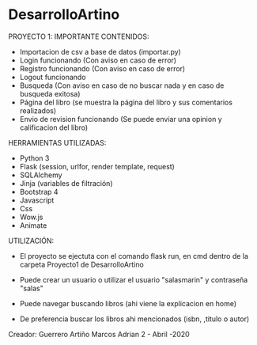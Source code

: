 # DesarrolloArtino
PROYECTO 1: IMPORTANTE
  CONTENIDOS:
  - Importacion de csv a base de datos (importar.py)
  - Login funcionando (Con aviso en caso de error)
  - Registro funcionando (Con aviso en caso de error)
  - Logout funcionando
  - Busqueda (Con aviso en caso de no buscar nada y en caso de busqueda exitosa)
  - Página del libro (se muestra la página del libro y sus comentarios realizados)
  - Envio de revision funcionando (Se puede enviar una opinion y calificacion del libro)

  HERRAMIENTAS UTILIZADAS:
  - Python 3
  - Flask (session, urlfor, render template, request)
  - SQLAlchemy
  - Jinja (variables de filtración)
  - Bootstrap 4
  - Javascript
  - Css
  - Wow.js
  - Animate

  UTILIZACIÓN:
  - El proyecto se ejectuta con el comando flask run, en cmd dentro de la carpeta Proyecto1 de DesarrolloArtino

  - Puede crear un usuario o utilizar el usuario "salasmarin" y contraseña "salas"

  - Puede navegar buscando libros (ahi viene la explicacion en home)
  - De preferencia buscar los libros ahi mencionados (isbn, ,titulo o autor)

Creador: Guerrero Artiño Marcos Adrian
2 - Abril -2020
